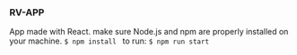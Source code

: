 ### RV-APP

App made with React. make sure Node.js and npm are properly installed on your machine.
`$ npm install `
to run:
`$ npm run start`
